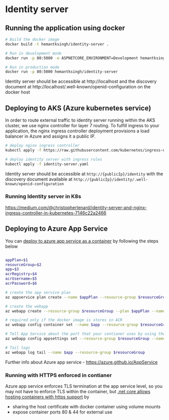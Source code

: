 # Identity server


## Running the application using docker

```sh
# Build the docker image
docker build -t hemantksingh/identity-server .

# Run in development mode
docker run -p 80:5000 -e ASPNETCORE_ENVIRONMENT=Development hemantksingh/identity-server

# Run in production mode
docker run -p 80:5000 hemantksingh/identity-server
```

Identity server should be accessible at http://localhost and the discovery document at http://localhost/.well-known/openid-configuration on the docker host

## Deploying to AKS (Azure kubernetes service)

In order to route external traffic to identity server running within the AKS cluster, we use nginx controller for layer 7 routing. To fulfill ingress to your application, the nginx ingress controller deployment provisions a load balancer in Azure and assigns it a public IP.

```sh
# deploy nginx ingress controller
kubectl apply -f https://raw.githubusercontent.com/kubernetes/ingress-nginx/controller-0.32.0/deploy/static/provider/cloud/deploy.yaml

# deploy identity server with ingress rules
kubectl apply -f identity-server.yaml
```

Identity server should be accessible at `http://{publicIp}/identity` with the discovery document available at `http://{publicIp}/identity/.well-known/openid-configuration`

### Running Identity server in K8s

https://medium.com/@christopherlenard/identity-server-and-nginx-ingress-controller-in-kubernetes-7146c22a2466

## Deploying to Azure App Service 

You can [deploy to azure app service as a container](https://docs.microsoft.com/en-us/azure/app-service/containers/tutorial-custom-docker-image) by following the steps below

```sh

appPlan=$1
resourceGroup=$2
app=$3
acrRegistry=$4
acrUsername=$5
acrPassword=$6

# create the app service plan
az appservice plan create --name $appPlan --resource-group $resourceGroup --sku S1 --is-linux

# create the webapp
az webapp create --resource-group $resourceGroup --plan $appPlan --name $app --multicontainer-config-type compose --multicontainer-config-file docker-compose.yml

# required only if the docker image is stores in ACR
az webapp config container set --name $app --resource-group $resourceGroup --docker-custom-image-name $acrRegistry.azurecr.io/pmsaas/$app:latest --docker-registry-server-url https://$acrRegistry.azurecr.io --docker-registry-server-user $acrUsername --docker-registry-server-password $acrPassword

# Tell App Service about the port that your contianer uses by using the WEBSITES_PORT app setting. It is required if the docker container runs on a custom port other than 80
az webapp config appsettings set --resource-group $resourceGroup --name $app --settings WEBSITES_PORT=5000 ASPNETCORE_ENVIRONMENT=Development

# Tail logs
az webapp log tail --name $app --resource-group $resourceGroup
```
Further info about Azure app service - https://azure.github.io/AppService

### Running with HTTPS enforced in contianer

Azure app service enforces TLS termination at the app service level, so you may not have to enforce TLS within the container, but [.net core allows hosting containers with https support](https://docs.microsoft.com/en-us/aspnet/core/security/docker-compose-https?view=aspnetcore-3.1) by

* sharing the host certificate with docker container using volume mounts
* expose container ports 80 & 44 for external use


